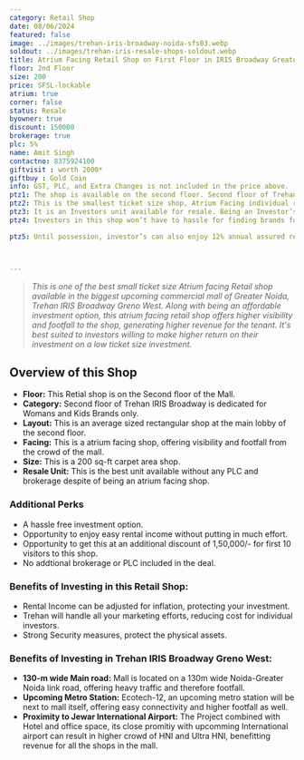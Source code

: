 ```yaml
---
category: Retail Shop
date: 08/06/2024
featured: false
image: ../images/trehan-iris-broadway-noida-sfs03.webp
soldout: ../images/trehan-iris-resale-shops-soldout.webp
title: Atrium Facing Retail Shop on First Floor in IRIS Broadway Greater Noida
floor: 2nd Floor
size: 200
price: SFSL-lockable
atrium: true
corner: false
status: Resale
byowner: true
discount: 150000
brokerage: true
plc: 5%
name: Amit Singh
contactno: 8375924100
giftvisit : worth 2000*
giftbuy : Gold Coin
info: GST, PLC, and Extra Changes is not included in the price above.
ptz1: The shop is available on the second floor. Second floor of Trehan IRIS Broadway is dedicated for Womens and Kids Retail Stores.
ptz2: This is the smallest ticket size shop, Atrium Facing individual retail store the second floor on Trehan IRIS Broadway, most likely dedicated to Womens and Kids brands. 
ptz3: It is an Investors unit available for resale. Being an Investor’s unit being directly sold, there won’t be any brokerage included in the price.
ptz4: Investors in this shop won’t have to hassle for finding brands for renting the shop to, this hassle will be taken care by the builder only.

ptz5: Until possession, investor’s can also enjoy 12% annual assured return by the builder.



---
```


> _This is one of the best small ticket size Atrium facing Retail shop available in the biggest upcoming commercial mall of Greater Noida, Trehan IRIS Broadway Greno West. Along with being an affordable investment option, this atrium facing retail shop offers higher visibility and footfall to the shop, generating higher revenue for the tenant. It's best suited to investors willing to make higher return on their investment on a low ticket size investment._

## Overview of this Shop
* **Floor:** This Retial shop is on the Second floor of the Mall.
* **Category:** Second floor of Trehan IRIS Broadway is dedicated for Womans and Kids Brands only.
* **Layout:** This is an average sized rectangular shop at the main lobby of the second floor.
* **Facing:** This is a atrium facing shop, offering visibility and footfall from the crowd of the mall.
* **Size:** This is a 200 sq-ft carpet area shop.
* **Resale Unit:** This is the best unit available without any PLC and brokerage despite of being an atrium facing shop.

### Additional Perks
* A hassle free investment option.
* Opportunity to enjoy easy rental income without putting in much effort.
* Opportunity to get this at an additional discount of 1,50,000/- for first 10 visitors to this shop.
* No addtional brokerage or PLC included in the deal.

### Benefits of Investing in this Retail Shop:
* Rental Income can be adjusted for inflation, protecting your investment.
* Trehan will handle all your marketing efforts, reducing cost for individual investors.
* Strong Security measures, protect the physical assets.

### Benefits of Investing in Trehan IRIS Broadway Greno West:
* **130-m wide Main road:** Mall is located on a 130m wide Noida-Greater Noida link road, offering heavy traffic and therefore footfall.
* **Upcoming Metro Station:** Ecotech-12, an upcoming metro station will be next to mall itself, offering easy connectivity and higher footfall as well.
* **Proximity to Jewar International Airport:** The Project combined with Hotel and office space, its close promitiy with upcomming International airport can result in higher crowd of HNI and Ultra HNI, benefitting revenue for all the shops in the mall.